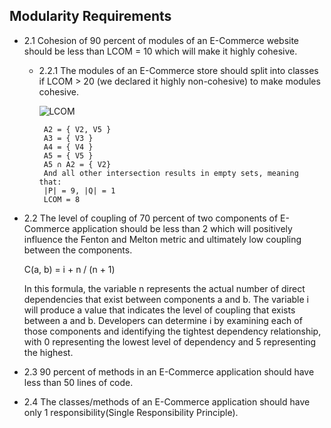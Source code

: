 ## Modularity Requirements

- 2.1 Cohesion of 90 percent of modules of an E-Commerce website should be less than LCOM = 10 which will make it highly cohesive.
 
  - 2.2.1 The modules of an E-Commerce store should split into classes if LCOM > 20 (we declared it highly non-cohesive) to make modules cohesive.

    ![LCOM](https://i.imgur.com/vUT6CYt.png)
    
    
         A2 = { V2, V5 }
         A3 = { V3 }
         A4 = { V4 }
         A5 = { V5 }
         A5 ∩ A2 = { V2}
         And all other intersection results in empty sets, meaning that:
         |P| = 9, |Q| = 1
         LCOM = 8
       

- 2.2 The level of coupling of 70 percent of two components of E-Commerce application should be less than 2 which will positively influence the Fenton and Melton metric and ultimately low coupling between the components.


    C(a, b) = i + n / (n + 1)
    
    In this formula, the variable n represents the actual number of direct dependencies that exist between components a and b. The variable i will produce a value that
    indicates the level of coupling that exists between a and b. Developers can determine i by examining each of those components and identifying the 
    tightest dependency relationship, with 0 representing the lowest level of dependency and 5 representing the highest.
 
 - 2.3 90 percent of methods in an E-Commerce application should have less than 50 lines of code.

- 2.4 The classes/methods of an E-Commerce application should have only 1 responsibility(Single Responsibility Principle).

